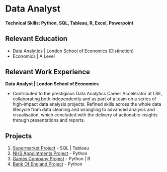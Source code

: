 # Data Analyst

#### Technical Skills: Python, SQL, Tableau, R, Excel, Powerpoint

## Relevant Education 
- Data Analytics | London School of Economics (Distinction)
- Economics | A Level

## Relevant Work Experience
**Data Analyst | London School of Economics**
- Contributed to the prestigious Data Analytics Career Accelerator at LSE, collaborating both independently and as part of a team on a series of high-impact data analysis projects. Refined skills across the whole data lifecycle from data cleaning and wrangling to advanced 
analysis and visualisation, which concluded with the delivery of actionable insights through presentations and reports.

## Projects

1. [Supermarket Project](https://github.com/GianFriguglietti/Supermarket_Project) - SQL | Tableau
2. [NHS Appointments Project](https://github.com/GianFriguglietti/NHS_Appointments_Project) - Python
3. [Games Company Project](https://github.com/GianFriguglietti/Games_Company_Project) - Python | R
4. [Bank Of England Project](https://github.com/GianFriguglietti/BankOfEngland_Project) - Python
